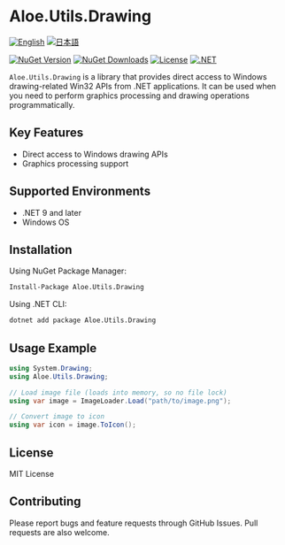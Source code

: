 # Aloe.Utils.Drawing

[![English](https://img.shields.io/badge/Language-English-blue)](./README.md)
[![日本語](https://img.shields.io/badge/言語-日本語-blue)](./README.ja.md)

[![NuGet Version](https://img.shields.io/nuget/v/Aloe.Utils.Drawing.svg)](https://www.nuget.org/packages/Aloe.Utils.Drawing)
[![NuGet Downloads](https://img.shields.io/nuget/dt/Aloe.Utils.Drawing.svg)](https://www.nuget.org/packages/Aloe.Utils.Drawing)
[![License](https://img.shields.io/github/license/ted-sharp/aloe-utils-drawing.svg)](LICENSE)
[![.NET](https://img.shields.io/badge/.NET-9.0-blue.svg)](https://dotnet.microsoft.com/download/dotnet/9.0)

`Aloe.Utils.Drawing` is a library that provides direct access to Windows drawing-related Win32 APIs from .NET applications.
It can be used when you need to perform graphics processing and drawing operations programmatically.

## Key Features

* Direct access to Windows drawing APIs
* Graphics processing support

## Supported Environments

* .NET 9 and later
* Windows OS

## Installation

Using NuGet Package Manager:

```cmd
Install-Package Aloe.Utils.Drawing
```

Using .NET CLI:

```cmd
dotnet add package Aloe.Utils.Drawing
```

## Usage Example

```csharp
using System.Drawing;
using Aloe.Utils.Drawing;

// Load image file (loads into memory, so no file lock)
using var image = ImageLoader.Load("path/to/image.png");

// Convert image to icon
using var icon = image.ToIcon();
```

## License

MIT License

## Contributing

Please report bugs and feature requests through GitHub Issues. Pull requests are also welcome.
